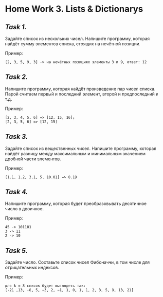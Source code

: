 # **Home Work 3. Lists & Dictionarys**
## *Task 1.*
Задайте список из нескольких чисел. Напишите программу, которая найдёт сумму элементов списка, стоящих на нечётной позиции.

Пример:

    [2, 3, 5, 9, 3] -> на нечётных позициях элементы 3 и 9, ответ: 12
## *Task 2.*
Напишите программу, которая найдёт произведение пар чисел списка. Парой считаем первый и последний элемент, второй и предпоследний и т.д.

Пример:

    [2, 3, 4, 5, 6] => [12, 15, 16];
    [2, 3, 5, 6] => [12, 15]
## *Task 3.*
Задайте список из вещественных чисел. Напишите программу, которая найдёт разницу между максимальным и минимальным значением дробной части элементов.

Пример:

    [1.1, 1.2, 3.1, 5, 10.01] => 0.19
## *Task 4.*
Напишите программу, которая будет преобразовывать десятичное число в двоичное.

Пример:

    45 -> 101101
    3 -> 11
    2 -> 10
## *Task 5.*
Задайте число. Составьте список чисел Фибоначчи, в том числе для отрицательных индексов.

Пример:

    для k = 8 список будет выглядеть так: 
    [-21 ,13, -8, 5, −3, 2, −1, 1, 0, 1, 1, 2, 3, 5, 8, 13, 21]